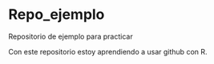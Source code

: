 # Repo_ejemplo
Repositorio de ejemplo para practicar

Con este repositorio estoy aprendiendo a usar github con R.
